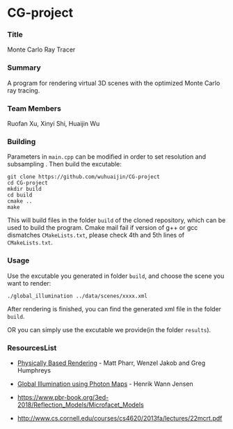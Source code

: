 # CG-project

### **Title**

Monte Carlo Ray Tracer

### **Summary**

A program for rendering virtual 3D scenes with the optimized Monte Carlo ray tracing.

### **Team Members**

Ruofan Xu, Xinyi Shi, Huaijin Wu

### **Building**

Parameters in `main.cpp` can be modified in order to set resolution and subsampling . Then build the excutable:

```
git clone https://github.com/wuhuaijin/CG-project
cd CG-project
mkdir build
cd build
cmake ..
make
```

This will build files in the folder `build` of the cloned repository, which can be used to build the program. Cmake mail fail if version of g++ or gcc dismatches `CMakeLists.txt`, please check 4th and 5th lines of `CMakeLists.txt`.

### **Usage**

Use the excutable you generated in folder `build`, and choose the scene you want to render:

```
./global_illumination ../data/scenes/xxxx.xml
```

After rendering is finished, you can find the generated xml file in the folder `build`.

OR you can simply use the excutable we provide(in the folder `results`). 

### **ResourcesList**

- [Physically Based Rendering](http://www.pbr-book.org/) - Matt Pharr, Wenzel Jakob and Greg Humphreys

- [Global Illumination using Photon Maps](http://graphics.stanford.edu/~henrik/papers/ewr7/ewr7.html) - Henrik Wann Jensen
- https://www.pbr-book.org/3ed-2018/Reflection_Models/Microfacet_Models
- http://www.cs.cornell.edu/courses/cs4620/2013fa/lectures/22mcrt.pdf
